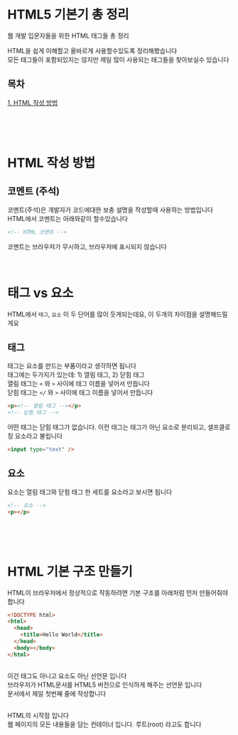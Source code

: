 # HTML5 기본기 총 정리

웹 개발 입문자들을 위한 HTML 태그들 총 정리

HTML을 쉽게 이해할고 올바르게 사용할수있도록 정리해봤습니다  
모든 태그들이 포함되있지는 않지만 제일 많이 사용되는 태그들을 찾아보실수 있습니다

## 목차

[1. HTML 작성 방법](#HTML-작성-방법)

<br>
<br>
<br>

# HTML 작성 방법

## 코멘트 (주석)

코멘트(주석)은 개발자가 코드에대한 보충 설명을 작성할때 사용하는 방법입니다  
HTML에서 코멘트는 아래와같이 할수있습니다

```html
<!-- HTML 코멘트 -->
```

코멘트는 브라우저가 무시하고, 브라우저에 표시되지 않습니다
<br>
<br>
<br>

<h1 id="tag-elem">태그 vs 요소</h1>

HTML에서 `태그`, `요소` 이 두 단어를 많이 듯게되는데요, 이 두개의 차이점을 설명해드릴게요

<h2 id="tag">태그</h2>

태그는 요소를 만드는 부품이라고 생각하면 됩니다  
태그에는 두가지가 있는데: 1) 열림 태그, 2) 닫힘 태그  
열림 태그는 `<` 와 `>` 사이에 태그 이름을 넣어서 만듭니다  
닫힘 태그는 `</` 와 `>` 사이에 태그 이름을 넣어서 만듭니다

```html
<p><!-- 열림 태그 --></p>
<!-- 닫힘 태그 -->
```

어떤 태그는 닫힘 태그가 없습니다. 이런 태그는 태그가 아닌 요소로 분리되고, 셀프클로징 요소라고 불립니다

```html
<input type="text" />
```

<h2 id="elem">요소</h2>

요소는 열림 태그와 닫힘 태그 한 세트를 요소라고 보시면 됩니다

```html
<!-- 요소 -->
<p></p>
```

<br>
<br>
<br>

<h1>HTML 기본 구조 만들기</h1>

HTML이 브라우저에서 정상적으로 작동하려면 기본 구조를 아래처럼 먼저 만들어줘야 합니다

```html
<!DOCTYPE html>
<html>
  <head>
    <title>Hello World</title>
  </head>
  <body></body>
</html>
```

## <!doctype html>

이건 태그도 아니고 요소도 아닌 선언문 입니다  
브라우저가 HTML문서를 HTML5 버전으로 인식하게 해주는 선언문 입니다  
문서에서 제일 첫번째 줄에 작성합니다

## <html></html>

HTML의 시작점 입니다  
웹 페이지의 모든 내용들을 담는 컨테이너 입니다. 루트(root) 라고도 합니다
